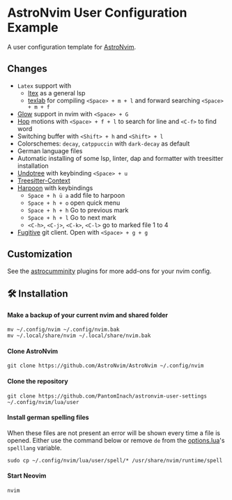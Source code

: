 # AstroNvim User Configuration Example

A user configuration template for [AstroNvim](https://github.com/AstroNvim/AstroNvim).

## Changes

* `Latex` support with 
  - [ltex](https://github.com/vigoux/ltex-ls.nvim) as a general lsp
  - [texlab](https://github.com/latex-lsp/texlab) for compiling `<Space> + m + l` and forward searching `<Space> + m + f`
* [Glow](https://github.com/charmbracelet/glow) support in nvim with `<Space> + G`
* [Hop](https://github.com/phaazon/hop.nvim) motions with `<Space> + f + l` to search for line and `<C-f>` to find word 
* Switching buffer with `<Shift> + h` and `<Shift> + l`
* Colorschemes: `decay`, `catppuccin` with `dark-decay` as default
* German language files
* Automatic installing of some lsp, linter, dap and formatter with treesitter installation
* [Undotree](https://github.com/mbbill/undotree) with keybinding `<Space> + u`
* [Treesitter-Context](https://github.com/nvim-treesitter/nvim-treesitter-context)
* [Harpoon](https://github.com/ThePrimeagen/harpoon) with keybindings
  + `Space + h ü a` add file to harpoon
  + `Space + h + o` open quick menu
  + `Space + h + h` Go to previous mark
  + `Space + h + l` Go to next mark
  + `<C-h>`, `<C-j>`, `<C-k>`, `<C-l>` go to marked file 1 to 4
* [Fugitive](https://github.com/tpope/vim-fugitive) git client. Open with `<Space> + g + g`

## Customization 

See the [astrocumminity](https://github.com/AstroNvim/astrocommunity) plugins for more add-ons for your nvim config.

## 🛠️ Installation

#### Make a backup of your current nvim and shared folder

```shell
mv ~/.config/nvim ~/.config/nvim.bak
mv ~/.local/share/nvim ~/.local/share/nvim.bak
```

#### Clone AstroNvim

```shell
git clone https://github.com/AstroNvim/AstroNvim ~/.config/nvim
```

#### Clone the repository

```shell
git clone https://github.com/PantomInach/astronvim-user-settings ~/.config/nvim/lua/user
```

#### Install german spelling files

When these files are not present an error will be shown every time a file is opened.
Either use the command below or remove `de` from the [options.lua](https://github.com/PantomInach/astronvim-user-settings/blob/main/options.lua)'s `spelllang` variable.

```shell
sudo cp ~/.config/nvim/lua/user/spell/* /usr/share/nvim/runtime/spell
```

#### Start Neovim

```shell
nvim
```
